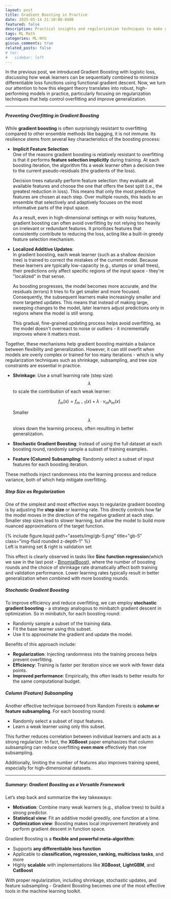 ```yaml
---
layout: post
title: Gradient Boosting in Practice
date: 2025-05-14 21:10:00-0400
featured: false
description: Practical insights and regularization techniques to make gradient boosting robust, efficient, and generalize well in real-world applications.
tags: ML Math
categories: ML-NYU
giscus_comments: true
related_posts: false
# toc:
#   sidebar: left
---
```



In the previous post, we introduced Gradient Boosting with logistic loss, discussing how weak learners can be sequentially combined to minimize differentiable loss functions using functional gradient descent. Now, we turn our attention to how this elegant theory translates into robust, high-performing models in practice, particularly focusing on regularization techniques that help control overfitting and improve generalization.

---

##### **Preventing Overfitting in Gradient Boosting**

While **gradient boosting** is often surprisingly resistant to overfitting compared to other ensemble methods like bagging, it is not immune. Its resilience stems from several key characteristics of the boosting process:

- **Implicit Feature Selection**:  
  One of the reasons gradient boosting is relatively resistant to overfitting is that it performs **feature selection implicitly** during training. At each boosting iteration, the algorithm fits a weak learner often a decision tree to the current pseudo-residuals (the gradients of the loss). 

  Decision trees naturally perform feature selection: they evaluate all available features and choose the one that offers the best split (i.e., the greatest reduction in loss). This means that only the most predictive features are chosen at each step. Over multiple rounds, this leads to an ensemble that selectively and adaptively focuses on the most informative parts of the input space.

  As a result, even in high-dimensional settings or with noisy features, gradient boosting can often avoid overfitting by not relying too heavily on irrelevant or redundant features. It prioritizes features that consistently contribute to reducing the loss, acting like a built-in greedy feature selection mechanism.


- **Localized Additive Updates**:  
  In gradient boosting, each weak learner (such as a shallow decision tree) is trained to correct the mistakes of the current model. Because these learners are typically low-capacity (e.g., stumps or small trees), their predictions only affect specific regions of the input space - they're "localized" in that sense.

  As boosting progresses, the model becomes more accurate, and the residuals (errors) it tries to fix get smaller and more focused. Consequently, the subsequent learners make increasingly smaller and more targeted updates. This means that instead of making large, sweeping changes to the model, later learners adjust predictions only in regions where the model is still wrong.

  This gradual, fine-grained updating process helps avoid overfitting, as the model doesn't overreact to noise or outliers - it incrementally improves where it matters most.


Together, these mechanisms help gradient boosting maintain a balance between flexibility and generalization. However, it can still overfit when models are overly complex or trained for too many iterations - which is why regularization techniques such as shrinkage, subsampling, and tree size constraints are essential in practice. 

- **Shrinkage**: Use a small learning rate (step size) $$\lambda$$ to scale the contribution of each weak learner:
  
  $$
  f_m(x) = f_{m-1}(x) + \lambda \cdot v_m h_m(x)
  $$
  
  Smaller $$\lambda$$ slows down the learning process, often resulting in better generalization.

- **Stochastic Gradient Boosting**: Instead of using the full dataset at each boosting round, randomly sample a subset of training examples.
- **Feature (Column) Subsampling**: Randomly select a subset of input features for each boosting iteration.

These methods inject randomness into the learning process and reduce variance, both of which help mitigate overfitting.

##### **Step Size as Regularization**

One of the simplest and most effective ways to regularize gradient boosting is by adjusting the **step size** or learning rate. This directly controls how far the model moves in the direction of the negative gradient at each step. Smaller step sizes lead to slower learning, but allow the model to build more nuanced approximations of the target function.

<div class="row justify-content-center">
    <div class="col-sm-9 mt-3 mt-md-0">
        {% include figure.liquid path="assets/img/gb-5.png" title="gb-5" class="img-fluid rounded z-depth-1" %}
    </div>
</div>
<div class="caption">
Left is training set & right is validation set
</div>

This effect is clearly observed in tasks like **Sinc function regression**(which we saw in the last post - [BinomialBoost](https://monishver11.github.io/blog/2025/binomial-boost/)), where the number of boosting rounds and the choice of shrinkage rate dramatically affect both training and validation performance. Lower learning rates typically result in better generalization when combined with more boosting rounds.

##### **Stochastic Gradient Boosting**

To improve efficiency and reduce overfitting, we can employ **stochastic gradient boosting** - a strategy analogous to minibatch gradient descent in optimization. So in minibatch, for each boosting round:

- Randomly sample a subset of the training data.
- Fit the base learner using this subset.
- Use it to approximate the gradient and update the model.

Benefits of this approach include:

- **Regularization**: Injecting randomness into the training process helps prevent overfitting.
- **Efficiency**: Training is faster per iteration since we work with fewer data points.
- **Improved performance**: Empirically, this often leads to better results for the same computational budget.


##### **Column (Feature) Subsampling**

Another effective technique borrowed from Random Forests is **column or feature subsampling**. For each boosting round:

- Randomly select a subset of input features.
- Learn a weak learner using only this subset.

This further reduces correlation between individual learners and acts as a strong regularizer. In fact, the **XGBoost** paper emphasizes that column subsampling can reduce overfitting **even more** effectively than row subsampling.

Additionally, limiting the number of features also improves training speed, especially for high-dimensional datasets.

---

##### **Summary: Gradient Boosting as a Versatile Framework**

Let’s step back and summarize the key takeaways:

- **Motivation**: Combine many weak learners (e.g., shallow trees) to build a strong predictor.
- **Statistical view**: Fit an additive model greedily, one function at a time.
- **Optimization view**:  Boosting makes local improvement iteratively and perform gradient descent in function space.

Gradient Boosting is a **flexible and powerful meta-algorithm**:

- Supports **any differentiable loss function**
- Applicable to **classification, regression, ranking, multiclass tasks**, and more
- Highly **scalable** with implementations like **XGBoost**, **LightGBM**, and **CatBoost**

With proper regularization, including shrinkage, stochastic updates, and feature subsampling - Gradient Boosting becomes one of the most effective tools in the machine learning toolkit.
